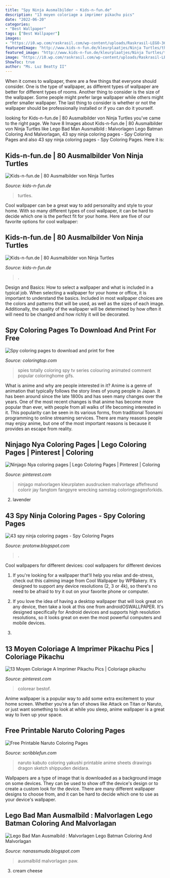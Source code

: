 ```yaml
---
title: "Spy Ninja Ausmalbilder ~ Kids-n-fun.de"
description: "13 moyen coloriage a imprimer pikachu pics"
date: "2022-06-20"
categories:
- "Best Wallpaper"
tags: ["Best Wallpaper"]
images:
- "https://i0.wp.com/raskrasil.com/wp-content/uploads/Raskrasil-LEGO-36.jpg"
featuredImage: "http://www.kids-n-fun.de/kleurplaatjes/Ninja Turtles/thumb/ninja_turtles_71.gif"
featured_image: "http://www.kids-n-fun.de/kleurplaatjes/Ninja Turtles/thumb/ninja_turtles_64.gif"
image: "https://i0.wp.com/raskrasil.com/wp-content/uploads/Raskrasil-LEGO-36.jpg"
ShowToc: true
author: "Ms. Luz Beatty II"
---
```



When it comes to wallpaper, there are a few things that everyone should consider. One is the type of wallpaper, as different types of wallpaper are better for different types of rooms. Another thing to consider is the size of the wallpaper. Some people might prefer large wallpaper while others might prefer smaller wallpaper. The last thing to consider is whether or not the wallpaper should be professionally installed or if you can do it yourself.

	

		
looking for Kids-n-fun.de | 80 Ausmalbilder von Ninja Turtles you've came to the right page. We have 8 Images about Kids-n-fun.de | 80 Ausmalbilder von Ninja Turtles like Lego Bad Man Ausmalbild : Malvorlagen Lego Batman Coloring And Malvorlagan, 43 spy ninja coloring pages - Spy Coloring Pages and also 43 spy ninja coloring pages - Spy Coloring Pages. Here it is:
		
    
## Kids-n-fun.de | 80 Ausmalbilder Von Ninja Turtles

<img loading=lazy src="http://www.kids-n-fun.de/kleurplaatjes/Ninja Turtles/thumb/ninja_turtles_64.gif" onerror="this.onerror=null;this.src='https://tse4.mm.bing.net/th?id=OIP.aricQQQwGv_HkyXrLOsoBgAAAA&amp;pid=15.1';" alt="Kids-n-fun.de | 80 Ausmalbilder von Ninja Turtles">

_Source: kids-n-fun.de_

>turtles. 

	

Cool wallpaper can be a great way to add personality and style to your home. With so many different types of cool wallpaper, it can be hard to decide which one is the perfect fit for your home. Here are five of our favorite options for cool wallpaper: 

    
## Kids-n-fun.de | 80 Ausmalbilder Von Ninja Turtles

<img loading=lazy src="http://www.kids-n-fun.de/kleurplaatjes/Ninja Turtles/thumb/ninja_turtles_71.gif" onerror="this.onerror=null;this.src='https://tse2.mm.bing.net/th?id=OIP.xsdSZLMZ_BOhJo5b0KQ-OgAAAA&amp;pid=15.1';" alt="Kids-n-fun.de | 80 Ausmalbilder von Ninja Turtles">

_Source: kids-n-fun.de_

>. 

	

Design and Basics: How to select a wallpaper and what is included in a typical job.
When selecting a wallpaper for your home or office, it is important to understand the basics. Included in most wallpaper choices are the colors and patterns that will be used, as well as the sizes of each image. Additionally, the quality of the wallpaper will be determined by how often it will need to be changed and how richly it will be decorated.

    
## Spy Coloring Pages To Download And Print For Free

<img loading=lazy src="http://coloringtop.com/sites/default/files/11_63.gif" onerror="this.onerror=null;this.src='https://tse2.mm.bing.net/th?id=OIP.GuheYZP3cLj3dFvPOaUp4gHaJY&amp;pid=15.1';" alt="Spy coloring pages to download and print for free">

_Source: coloringtop.com_

>spies totally coloring spy tv series colouring animated comment popular coloringhome gifs. 

	

What is anime and why are people interested in it?
Anime is a genre of animation that typically follows the story lines of young people in Japan. It has been around since the late 1800s and has seen many changes over the years. One of the most recent changes is that anime has become more popular than ever, with people from all walks of life becoming interested in it. This popularity can be seen in its various forms, from traditional Toonami programming to online streaming services. There are many reasons people may enjoy anime, but one of the most important reasons is because it provides an escape from reality.

    
## Ninjago Nya Coloring Pages | Lego Coloring Pages | Pinterest | Coloring

<img loading=lazy src="https://s-media-cache-ak0.pinimg.com/736x/2b/a5/f8/2ba5f80d60002566d990c634b67404de.jpg" onerror="this.onerror=null;this.src='https://tse4.mm.bing.net/th?id=OIP.76QhCWvlcAnhJ9lhPpRSKQHaFS&amp;pid=15.1';" alt="Ninjago Nya coloring pages | Lego Coloring Pages | Pinterest | Coloring">

_Source: pinterest.com_

>ninjago malvorlagen kleurplaten ausdrucken malvorlage affefreund colorir jay fangtom fangpyre wrecking samstag coloringpagesforkids. 

	

2. lavender 

    
## 43 Spy Ninja Coloring Pages - Spy Coloring Pages

<img loading=lazy src="https://mycoloring-pages.com/images/boys/ninja/ninja-coloring-pages-14.jpg" onerror="this.onerror=null;this.src='https://tse2.mm.bing.net/th?id=OIP.wdXFoqksomOE5u7GdfSIYAHaJ4&amp;pid=15.1';" alt="43 spy ninja coloring pages - Spy Coloring Pages">

_Source: protonw.blogspot.com_

>. 

	

Cool wallpapers for different devices:
cool wallpapers for different devices 

1. If you're looking for a wallpaper that'll help you relax and de-stress, check out this calming image from Cool Wallpaper by WPBakery. It's designed to support any device resolutions (2, 3 or 4k), so there's no need to be afraid to try it out on your favorite phone or computer.

2. If you love the idea of having a desktop wallpaper that will look great on any device, then take a look at this one from androidOSWALLPAPER. It's designed specifically for Android devices and supports high resolution resolutions, so it looks great on even the most powerful computers and mobile devices.

3.

    
## 13 Moyen Coloriage A Imprimer Pikachu Pics | Coloriage Pikachu

<img loading=lazy src="https://i.pinimg.com/736x/aa/7d/83/aa7d83ce0f50c30f5b07319fb89638dc.jpg" onerror="this.onerror=null;this.src='https://tse4.mm.bing.net/th?id=OIP.mmi__3IYFCyK9kmfWL9wAQHaG_&amp;pid=15.1';" alt="13 Moyen Coloriage A Imprimer Pikachu Pics | Coloriage pikachu">

_Source: pinterest.com_

>colorear bestof. 

	

Anime wallpaper is a popular way to add some extra excitement to your home screen. Whether you’re a fan of shows like Attack on Titan or Naruto, or just want something to look at while you sleep, anime wallpaper is a great way to liven up your space.

    
## Free Printable Naruto Coloring Pages

<img loading=lazy src="https://www.scribblefun.com/wp-content/uploads/2018/02/Free-Naruto-Coloring-Pages-Kabuto-Yakushi.jpg" onerror="this.onerror=null;this.src='https://tse4.mm.bing.net/th?id=OIP._17Q4eBcqZ_CJzt7M8iKGgHaKe&amp;pid=15.1';" alt="Free Printable Naruto Coloring Pages">

_Source: scribblefun.com_

>naruto kabuto coloring yakushi printable anime sheets drawings dragon sketch shippuden deidara. 

	

Wallpapers are a type of image that is downloaded as a background image on some devices. They can be used to show off the device's design or to create a custom look for the device. There are many different wallpaper designs to choose from, and it can be hard to decide which one to use as your device's wallpaper.

    
## Lego Bad Man Ausmalbild : Malvorlagen Lego Batman Coloring And Malvorlagan

<img loading=lazy src="https://i0.wp.com/raskrasil.com/wp-content/uploads/Raskrasil-LEGO-36.jpg" onerror="this.onerror=null;this.src='https://tse2.mm.bing.net/th?id=OIP.m2M3CYi4mR_ynUSkyc9_RQHaKX&amp;pid=15.1';" alt="Lego Bad Man Ausmalbild : Malvorlagen Lego Batman Coloring And Malvorlagan">

_Source: nanassmuda.blogspot.com_

>ausmalbild malvorlagan paw. 

	

3. cream cheese 

